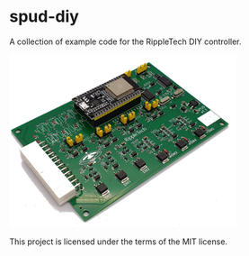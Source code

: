 # spud-diy

A collection of example code for the RippleTech DIY controller.

<img src="https://github.com/racleave/spud-diy/blob/main/spud.jpg" width="80%">

This project is licensed under the terms of the MIT license.

